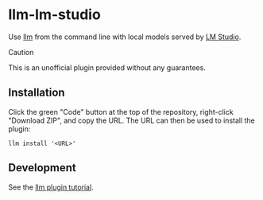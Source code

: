 # llm-lm-studio

Use [llm](https://llm.datasette.io/en/stable/index.html) from the command line with local models served by [LM Studio](https://lmstudio.ai/).

> [!CAUTION]
> This is an unofficial plugin provided without any guarantees.

## Installation

Click the green "Code" button at the top of the repository, right-click "Download ZIP", and copy the URL. The URL can then be used to install the plugin:

```
llm install '<URL>'
```

## Development

See the [llm plugin tutorial](https://llm.datasette.io/en/stable/plugins/tutorial-model-plugin.html#github-repositories).
